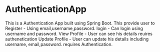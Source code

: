 # AuthenticationApp
This is a Authentication App built using Spring Boot.
This provide user to 
Register - Using email,username,password.
login - Can login using username and password.
View Profile - User can see his details reuires authenetication
Update Profile - User can update his details including username, email,password. requires Authentication.

